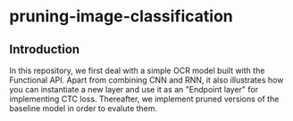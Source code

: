 # pruning-image-classification

## Introduction

In this repository, we first deal with a simple OCR model built with the Functional API. Apart from combining CNN and RNN, it also illustrates how you can instantiate a new layer and use it as an "Endpoint layer" for implementing CTC loss. Thereafter, we implement pruned versions of the baseline model in order to evalute them.
